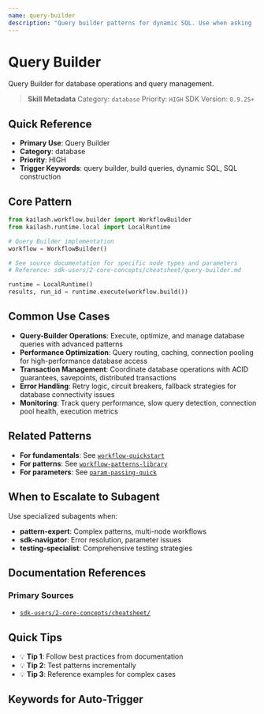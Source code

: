 ```yaml
---
name: query-builder
description: "Query builder patterns for dynamic SQL. Use when asking 'query builder', 'build queries', 'dynamic SQL', 'SQL construction', or 'query patterns'."
---
```


# Query Builder

Query Builder for database operations and query management.

> **Skill Metadata**
> Category: `database`
> Priority: `HIGH`
> SDK Version: `0.9.25+`

## Quick Reference

- **Primary Use**: Query Builder
- **Category**: database
- **Priority**: HIGH
- **Trigger Keywords**: query builder, build queries, dynamic SQL, SQL construction

## Core Pattern

```python
from kailash.workflow.builder import WorkflowBuilder
from kailash.runtime.local import LocalRuntime

# Query Builder implementation
workflow = WorkflowBuilder()

# See source documentation for specific node types and parameters
# Reference: sdk-users/2-core-concepts/cheatsheet/query-builder.md

runtime = LocalRuntime()
results, run_id = runtime.execute(workflow.build())
```


## Common Use Cases

- **Query-Builder Operations**: Execute, optimize, and manage database queries with advanced patterns
- **Performance Optimization**: Query routing, caching, connection pooling for high-performance database access
- **Transaction Management**: Coordinate database operations with ACID guarantees, savepoints, distributed transactions
- **Error Handling**: Retry logic, circuit breakers, fallback strategies for database connectivity issues
- **Monitoring**: Track query performance, slow query detection, connection pool health, execution metrics

## Related Patterns

- **For fundamentals**: See [`workflow-quickstart`](#)
- **For patterns**: See [`workflow-patterns-library`](#)
- **For parameters**: See [`param-passing-quick`](#)

## When to Escalate to Subagent

Use specialized subagents when:
- **pattern-expert**: Complex patterns, multi-node workflows
- **sdk-navigator**: Error resolution, parameter issues
- **testing-specialist**: Comprehensive testing strategies

## Documentation References

### Primary Sources
- [`sdk-users/2-core-concepts/cheatsheet/`](../../../sdk-users/2-core-concepts/cheatsheet/)

## Quick Tips

- 💡 **Tip 1**: Follow best practices from documentation
- 💡 **Tip 2**: Test patterns incrementally
- 💡 **Tip 3**: Reference examples for complex cases

## Keywords for Auto-Trigger

<!-- Trigger Keywords: query builder, build queries, dynamic SQL, SQL construction -->
